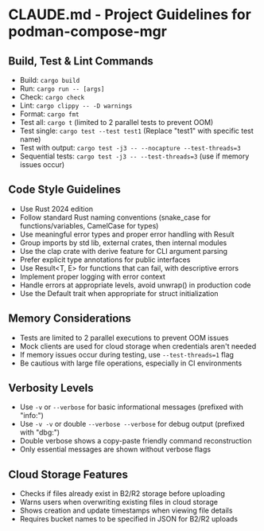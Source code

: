 # CLAUDE.md - Project Guidelines for podman-compose-mgr

## Build, Test & Lint Commands
- Build: `cargo build`
- Run: `cargo run -- [args]`
- Check: `cargo check`
- Lint: `cargo clippy -- -D warnings`
- Format: `cargo fmt`
- Test all: `cargo t` (limited to 2 parallel tests to prevent OOM)
- Test single: `cargo test --test test1` (Replace "test1" with specific test name)
- Test with output: `cargo test -j3 -- --nocapture --test-threads=3`
- Sequential tests: `cargo test -j3 -- --test-threads=3` (use if memory issues occur)

## Code Style Guidelines
- Use Rust 2024 edition
- Follow standard Rust naming conventions (snake_case for functions/variables, CamelCase for types)
- Use meaningful error types and proper error handling with Result
- Group imports by std lib, external crates, then internal modules
- Use the clap crate with derive feature for CLI argument parsing
- Prefer explicit type annotations for public interfaces
- Use Result<T, E> for functions that can fail, with descriptive errors
- Implement proper logging with error context
- Handle errors at appropriate levels, avoid unwrap() in production code
- Use the Default trait when appropriate for struct initialization

## Memory Considerations
- Tests are limited to 2 parallel executions to prevent OOM issues
- Mock clients are used for cloud storage when credentials aren't needed 
- If memory issues occur during testing, use `--test-threads=1` flag
- Be cautious with large file operations, especially in CI environments

## Verbosity Levels
- Use `-v` or `--verbose` for basic informational messages (prefixed with "info:")
- Use `-v -v` or double `--verbose --verbose` for debug output (prefixed with "dbg:")
- Double verbose shows a copy-paste friendly command reconstruction
- Only essential messages are shown without verbose flags

## Cloud Storage Features
- Checks if files already exist in B2/R2 storage before uploading
- Warns users when overwriting existing files in cloud storage
- Shows creation and update timestamps when viewing file details
- Requires bucket names to be specified in JSON for B2/R2 uploads

